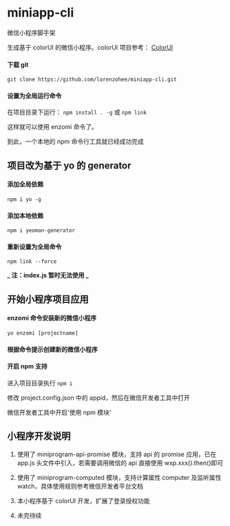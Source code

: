 # miniapp-cli

微信小程序脚手架

生成基于 colorUI 的微信小程序。colorUI 项目参考： [ColorUI](https://www.color-ui.com/)

#### 下载 git

    git clone https://github.com/lorenzohee/miniapp-cli.git

#### 设置为全局运行命令

在项目目录下运行： `npm install . -g` 或 `npm link`

这样就可以使用 enzomi 命令了。

到此，一个本地的 npm 命令行工具就已经成功完成

## 项目改为基于 yo 的 generator

#### 添加全局依赖

    npm i yo -g

#### 添加本地依赖

    npm i yeoman-generator

#### 重新设置为全局命令

    npm link --force

**_ 注：index.js 暂时无法使用 _**

## 开始小程序项目应用

#### enzomi 命令安装新的微信小程序

    yo enzomi [projectname]

#### 根据命令提示创建新的微信小程序

#### 开启 npm 支持

进入项目目录执行 `npm i`

修改 project.config.json 中的 appid，然后在微信开发者工具中打开

微信开发者工具中开启'使用 npm 模块'

## 小程序开发说明

1. 使用了 miniprogram-api-promise 模块，支持 api 的 promise 应用，已在 app.js 头文件中引入，若需要调用微信的 api 直接使用 wxp.xxx().then()即可

2. 使用了 miniprogram-computed 模块，支持计算属性 computer 及监听属性 watch，具体使用规则参考微信开发者平台文档

3. 本小程序基于 colorUI 开发，扩展了登录授权功能

4. 未完待续
